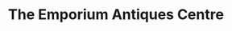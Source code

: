 ---
title: "The Emporium Antiques Centre"
url: /hungerford/the-emporium-antiques-centre/
shop: antiques
---